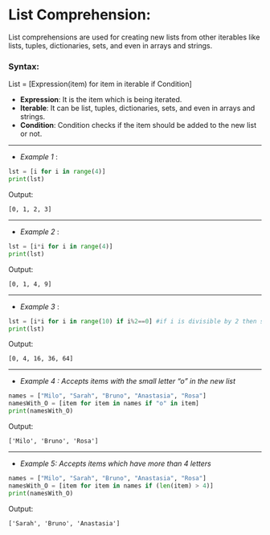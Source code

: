 # List Comprehension:
List comprehensions are used for creating new lists from other iterables like lists, tuples, dictionaries, sets, and even in arrays and strings.

### Syntax:

List = [Expression(item) for item in iterable if Condition]

* **Expression**: It is the item which is being iterated.
* **Iterable**: It can be list, tuples, dictionaries, sets, and even in arrays and strings.
* **Condition**: Condition checks if the item should be added to the new list or not. 
---

* *Example 1* :
```python
lst = [i for i in range(4)]
print(lst)
```

Output:
```
[0, 1, 2, 3]
```
---

* *Example 2* :
```python
lst = [i*i for i in range(4)]
print(lst)
```

Output:
```
[0, 1, 4, 9]
```
---

* *Example 3* :
```python
lst = [i*i for i in range(10) if i%2==0] #if i is divisible by 2 then show number
print(lst)
```

Output:
```
[0, 4, 16, 36, 64]
```
---

* *Example 4 : Accepts items with the small letter “o” in the new list* 
```python
names = ["Milo", "Sarah", "Bruno", "Anastasia", "Rosa"]
namesWith_O = [item for item in names if "o" in item]
print(namesWith_O)
```

Output:
```
['Milo', 'Bruno', 'Rosa']
```
---

* *Example 5: Accepts items which have more than 4 letters*

```python
names = ["Milo", "Sarah", "Bruno", "Anastasia", "Rosa"]
namesWith_O = [item for item in names if (len(item) > 4)]
print(namesWith_O)
```

Output:
```
['Sarah', 'Bruno', 'Anastasia']
```